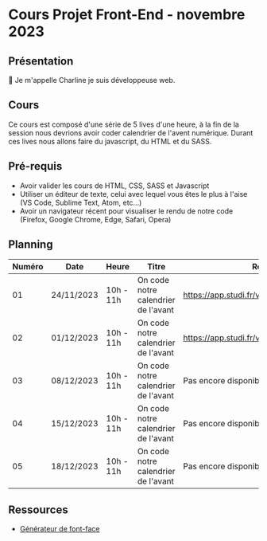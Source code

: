 # Cours Projet Front-End - novembre 2023

## Présentation

👋 Je m'appelle Charline je suis développeuse web.

## Cours

Ce cours est composé d'une série de 5 lives d'une heure, à la fin de la session nous devrions avoir coder calendrier de l'avent numérique.
Durant ces lives nous allons faire du javascript, du HTML et du SASS.

## Pré-requis

- Avoir valider les cours de HTML, CSS, SASS et Javascript
- Utiliser un éditeur de texte, celui avec lequel vous êtes le plus à l'aise (VS Code, Sublime Text, Atom, etc...)
- Avoir un navigateur récent pour visualiser le rendu de notre code (Firefox, Google Chrome, Edge, Safari, Opera)

## Planning

| Numéro | Date       | Heure     | Titre                               | Replay                                      |
| ------ | ---------- | --------- | ----------------------------------- | ------------------------------------------- |
| 01     | 24/11/2023 | 10h - 11h | On code notre calendrier de l'avant | https://app.studi.fr/v3/events/57808/replay |
| 02     | 01/12/2023 | 10h - 11h | On code notre calendrier de l'avant | https://app.studi.fr/v3/events/57809/replay                       |
| 03     | 08/12/2023 | 10h - 11h | On code notre calendrier de l'avant | Pas encore disponible                       |
| 04     | 15/12/2023 | 10h - 11h | On code notre calendrier de l'avant | Pas encore disponible                       |
| 05     | 18/12/2023 | 10h - 11h | On code notre calendrier de l'avant | Pas encore disponible                       |

## Ressources
- [Générateur de font-face](https://transfonter.org/)